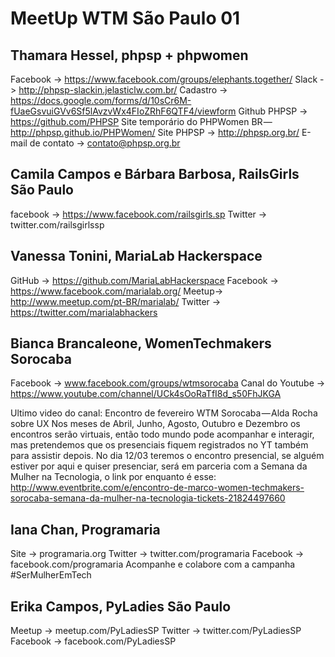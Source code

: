 # MeetUp WTM São Paulo 01

## Thamara Hessel, phpsp + phpwomen
Facebook -> https://www.facebook.com/groups/elephants.together/
Slack -> http://phpsp-slackin.jelasticlw.com.br/
Cadastro -> https://docs.google.com/forms/d/10sCr6M-fUaeGsvuiGVv6Sf5lAvzvWx4FIoZRhF6QTF4/viewform
Github PHPSP -> https://github.com/PHPSP
Site temporário do PHPWomen BR — http://phpsp.github.io/PHPWomen/
Site PHPSP → http://phpsp.org.br/
E-mail de contato -> contato@phpsp.org.br

## Camila Campos e Bárbara Barbosa, RailsGirls São Paulo
facebook -> https://www.facebook.com/railsgirls.sp
Twitter -> twitter.com/railsgirlssp

## Vanessa Tonini, MariaLab Hackerspace
GitHub -> https://github.com/MariaLabHackerspace
Facebook -> https://www.facebook.com/marialab.org/
Meetup-> http://www.meetup.com/pt-BR/marialab/
Twitter -> https://twitter.com/marialabhackers

## Bianca Brancaleone, WomenTechmakers Sorocaba
Facebook -> www.facebook.com/groups/wtmsorocaba
Canal do Youtube -> https://www.youtube.com/channel/UCk4sOoRaTfI8d_s50FhJKGA

Ultimo video do canal: Encontro de fevereiro WTM Sorocaba — Alda Rocha sobre UX
Nos meses de Abril, Junho, Agosto, Outubro e Dezembro os encontros serão virtuais, então todo mundo pode acompanhar e interagir, mas pretendemos que os presenciais fiquem registrados no YT também para assistir depois.
No dia 12/03 teremos o encontro presencial, se alguém estiver por aqui e quiser presenciar, será em parceria com a Semana da Mulher na Tecnologia, o link por enquanto é esse: http://www.eventbrite.com/e/encontro-de-marco-women-techmakers-sorocaba-semana-da-mulher-na-tecnologia-tickets-21824497660

## Iana Chan, Programaria
Site -> programaria.org
Twitter -> twitter.com/programaria
Facebook -> facebook.com/programaria
Acompanhe e colabore com a campanha #SerMulherEmTech

## Erika Campos, PyLadies São Paulo
Meetup -> meetup.com/PyLadiesSP
Twitter -> twitter.com/PyLadiesSP
Facebook -> facebook.com/PyLadiesSP
